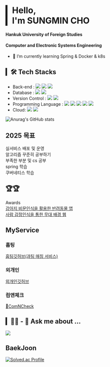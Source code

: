 <!--![slice](https://capsule-render.vercel.app/api?type=slice&color=auto&height=200&text=%20WELCOME👋&fontAlign=70&rotate=13&fontAlignY=25&desc=sungmin's%20GitHub&descAlign=70.&descAlignY=44) -->
# ▎Hello,<br>▎I'm SUNGMIN CHO
#### Hankuk University of Foreign Studies
#### Computer and Electronic Systems Engineering 
- 🌱 I’m currently learning Spring & Docker & k8s


## ▎🛠 Tech Stacks
- Back-end : <span><img src="https://img.shields.io/badge/Spring_Boot-6DB33F?style=for-the-badge&logo=springboot&logoColor=white"/></span>
<span><img src="https://img.shields.io/badge/DJANGO-092E20?style=for-the-badge&logo=Django&logoColor=white"/></span>
<span><img src="https://img.shields.io/badge/Node.js-339933?style=for-the-badge&logo=Node.js&logoColor=white"/></span>
- Database : <span><img src="https://img.shields.io/badge/MySQL-4479A1?style=for-the-badge&logo=MySQL&logoColor=white"/></span>
<span><img src="https://img.shields.io/badge/MongoDB-47A248?style=for-the-badge&logo=MongoDB&logoColor=white"/></span><br/>
- Version Control : <span><img src="https://img.shields.io/badge/Git-f05032?style=for-the-badge&logo=git&logoColor=white"/></span>
<span><img src="https://img.shields.io/badge/GitHub-181717?style=for-the-badge&logo=github&logoColor=white"/></span>
- Programming Language : <span><img src="https://img.shields.io/badge/Java-ED8B00?style=for-the-badge&logo=openjdk&logoColor=white"/></span>
<span><img src="https://img.shields.io/badge/Python3-3776AB?style=for-the-badge&logo=python&logoColor=white"/></span>
<span><img src="https://img.shields.io/badge/JavaScript-F7DF1E?style=for-the-badge&logo=javascript&logoColor=black"/></span>
<span><img src="https://img.shields.io/badge/C-A8B9CC?style=for-the-badge&logo=c&logoColor=white"/></span>
<span><img src="https://img.shields.io/badge/C++-00599C?style=for-the-badge&logo=c++&logoColor=white"/></span>
- Cloud: <span><img src="https://img.shields.io/badge/Docker-2496ED?style=for-the-badge&logo=Docker&logoColor=white"/></span>
<span><img src="https://img.shields.io/badge/Kubernetes-326CE5?style=for-the-badge&logo=Kubernetes&logoColor=white"/></span>

![Anurag's GitHub stats](https://github-readme-stats-sand-six-91.vercel.app/api?username=sungmin306&show_icons=true&count_private=true&line_height=24&theme=material-palenight&hide=stars)
<!--![Top Langs](https://github-readme-stats.vercel.app/api/top-langs/?username=sungmin306&layout=compact&theme=material-palenight)-->
##  2025 목표
<span>실서비스 배포 및 운영</span><br/>
<span>알고리즘 꾸준히 공부하기</span><br/>
<span>부족한 부분 및 cs 공부</span><br/>
<span>spring 학습</span><br/>
<span>쿠버네티스 학습</span><br/>

## 🏆🏆
<summary>Awards</summary>
  <a href="https://github.com/sungmin306/dognose_recognition_management_service">강아지 비문인식을 활용한 반려동물 앱</a><br>
  <a href="https://github.com/sungmin306/Avg26_Personal_Color_Performance">사람 감정인식을 통한 무대 배경 웹</a>


## MyService
### 훕팅
<a href="https://github.com/sungmin306/hufting-back-end">훕팅깃허브(과팅 매칭 서비스)</a><br>
### 외개인
<a href="https://github.com/oegaein-project/oegaein-back-end">외개인깃허브</a><br>
### 컴앤체크
<a href="">ComNCheck</a><br>


## ▎🧑‍💻 - 💬 Ask me about ...
<a href="https://gongrogramming.tistory.com/"><img src="https://img.shields.io/badge/Blog-000000?style=for-the-badge&logo=Tistory&logoColor=white"/></a>

## BaekJoon
[![Solved.ac Profile](http://mazassumnida.wtf/api/v2/generate_badge?boj=chorapael)](https://solved.ac/chorapael/)
<!--![Footer](https://capsule-render.vercel.app/api?type=waving&color=auto&height=200&section=footer) -->
<!--
<div title="another03067@gmail.com">
<a href="https://mail.google.com/mail/u/0/?tab=rm&ogbl#inbox?compose=CllgCJvnrrXTcvDlJLgnDpQCXlcdPMkMCzxVnQHBlsZVRTJpNtmKHTbcQXRrQvtcfRfTHMksnjB"><img src="https://img.shields.io/badge/Gmail-D14836?style=for-the-badge&logo=gmail&logoColor=white"/></a> -->



<!--
BOJ RANKING
<br>
[![Solved.ac 프로필](http://mazassumnida.wtf/api/v2/generate_badge?boj=chorapael)](https://solved.ac/유저네임)
-->




<!--
## ▎🧑‍💻 Portfolio Notion
- ### [Sungmin-Cho](https://www.notion.so/s-study-blog-fc4593ee7c9d433f8220b428efb16f15?pvs=4)
-->




<!--
**sungmin306/sungmin306** is a ✨ _special_ ✨ repository because its `README.md` (this file) appears on your GitHub profile.

Here are some ideas to get you started:

- 🔭 I’m currently working on ...
- 🌱 I’m currently learning ...
- 👯 I’m looking to collaborate on ...
- 🤔 I’m looking for help with ...
- 💬 Ask me about ...
- 📫 How to reach me: ...
- 😄 Pronouns: ...
- ⚡ Fun fact: ...
-->
